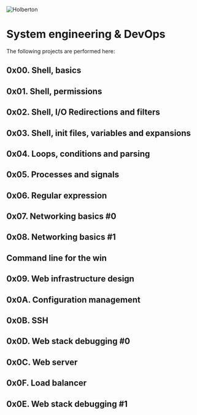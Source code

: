 ![Holberton](https://user-images.githubusercontent.com/85451781/140782830-f3f4a341-3d98-4a6e-89d2-76d684c80e9e.png)

# System engineering & DevOps

The following projects are performed here:

## 0x00. Shell, basics
## 0x01. Shell, permissions
## 0x02. Shell, I/O Redirections and filters
## 0x03. Shell, init files, variables and expansions
## 0x04. Loops, conditions and parsing
## 0x05. Processes and signals
## 0x06. Regular expression
## 0x07. Networking basics #0
## 0x08. Networking basics #1
## Command line for the win
## 0x09. Web infrastructure design
## 0x0A. Configuration management
## 0x0B. SSH
## 0x0D. Web stack debugging #0
## 0x0C. Web server
## 0x0F. Load balancer
## 0x0E. Web stack debugging #1
